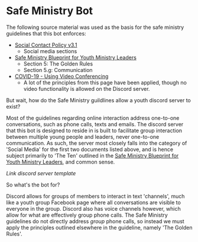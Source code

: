 # Safe Ministry Bot

The following source material was used as the basis for the safe ministry guidelines that this bot enforces:
- [Social Contact Policy v3.1](https://safeministry.org.au/wp-content/uploads/pdf/PSU_SocialContactPolicy_v3_1.pdf)
  - Social media sections
- [Safe Ministry Blueprint for Youth Ministry Leaders](https://safeministry.org.au/wp-content/uploads/pdf/SM-BlueprintForYthMinLeaders.pdf)
  - Section 5: The Golden Rules
  - Section 5.g: Communication
- [COVID-19 - Using Video Conferencing](https://safeministry.org.au/covid-19-principles-when-using-video-conferencing/?fbclid=IwAR33oCo0xghOn5uiSCGxzwrUQnvTMpXEG7nUpol0GNGCiKyvuI0MFoDnWoo)
  - A lot of the principles from this page have been applied, though no video functionality is allowed on the Discord server.


But wait, how do the Safe Ministry guildlines allow a youth discord server to exist?

Most of the guidelines regarding online interaction address one-to-one conversations, such as phone calls, texts and emails. The discord server that this bot is designed to reside in is built to facilitate group interaction between multiple young people and leaders, never one-to-one communication. As such, the server most closely falls into the category of 'Social Media' for the first two documents listed above, and is hence subject primarily to 'The Ten' outlined in the [Safe Ministry Blueprint for Youth Ministry Leaders](https://safeministry.org.au/wp-content/uploads/pdf/SM-BlueprintForYthMinLeaders.pdf), and common sense.

*Link discord server template*


So what's the bot for?

Discord allows for groups of members to interact in text 'channels', much like a youth group Facebook page where all conversations are visible to everyone in the group. Discord also has voice channels however, which allow for what are effectively group phone calls. The Safe Ministry guidelines do not directly address *group* phone calls, so instead we must apply the principles outlined elsewhere in the guideline, namely 'The Golden Rules'.